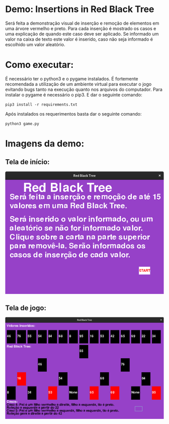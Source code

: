 # Demo: Insertions in Red Black Tree
Será feita a demonstração visual de inserção e remoção de elementos em uma árvore vermelho e preto. Para cada inserção é mostrado os casos e uma explicação de quando este caso deve ser aplicado. Se informado um valor na caixa de texto este valor é inserido, caso não seja informado é escolhido um valor aleatório.
# Como executar:
É necessário ter o python3 e o pygame instalados. É fortemente recomendada a utilização de um ambiente virtual para executar o jogo evitando bugs tanto na execução quanto nos arquivos do computador. Para instalar o pygame é necessário o pip3. E dar o seguinte comando:
```
pip3 install -r requirements.txt
```
Após instalados os requerimentos basta dar o seguinte comando:
```
python3 game.py
```
# Imagens da demo:

## Tela de início:
![Tela de início](/img/tela_de_inicio.png)
## Tela de jogo:
![Tela de jogo](/img/tela_de_jogo.png)